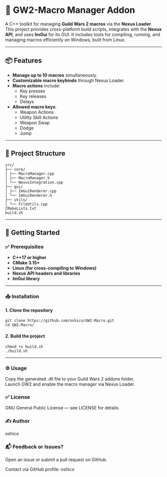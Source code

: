 # 🔧 GW2-Macro Manager Addon

A C++ toolkit for managing **Guild Wars 2 macros** via the **Nexus Loader**. This project provides cross-platform build scripts, integrates with the **Nexus API**, and uses **ImGui** for its GUI. It includes tools for compiling, running, and managing macros efficiently on Windows, built from Linux.

---

## 📦 Features

- **Manage up to 10 macros** simultaneously.
- **Customizable macro keybinds** through Nexus Loader.
- **Macro actions** include:
  - Key presses
  - Key releases
  - Delays
- **Allowed macro keys**:
  - Weapon Actions
  - Utility Skill Actions
  - Weapon Swap
  - Dodge
  - Jump

---

## 📁 Project Structure
```
src/
├── core/
│ ├── MacroManager.cpp
│ ├── MacroManager.h
│ └── NexusIntegration.cpp
├── gui/
│ ├── ImGuiRenderer.cpp
│ └── ImGuiRenderer.h
├── utils/
│ └── FileUtils.cpp
CMakeLists.txt
build.sh
```
---

## 🚀 Getting Started

### ✅ Prerequisites

- **C++17 or higher**
- **CMake 3.15+**
- **Linux (for cross-compiling to Windows)**
- **Nexus API headers and libraries**
- **ImGui library**

---

### 📥 Installation

#### 1. Clone the repository

```
git clone https://github.com/oshico/GW2-Macro.git
cd GW2-Macro/
```
#### 2. Build the project

```
chmod +x build.sh
./build.sh
```
---
### ⚙️ Usage

Copy the generated .dll file to your Guild Wars 2 addons folder.</br>
Launch GW2 and enable the macro manager via Nexus Loader.

### ✅ License

GNU General Public License — see LICENSE for details.

### ✍️ Author

oshico

### 📬 Feedback or Issues?

Open an issue or submit a pull request on GitHub.

Contact via GitHub profile: oshico
